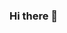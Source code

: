 ### Hi there 👋

<!--
**stravabianca/stravabianca** is a ✨ _special_ ✨ repository because its `README.md` (this file) appears on your GitHub profile.

Here are some ideas to get you started:
Documentation: Aurelia
http://aurelia.io/
http://aurelia.io/docs/tutorials/creating-a-contact-manager - by following this project pattern you will setup what is necessary for a SPA(Single-Page-Application)

Svelte
https://svelte.dev/
https://svelte.dev/tutorial/basics

As a setup we use Visual Studio Code to work on Front-End and Visual Studio for the back-end stuff, SQL Management Studio for databases.

For any work that you do use the Browser Debugger Tools, there you will see error in the console.

Javascript reliable source: https://developer.mozilla.org/en-US/docs/Web/JavaScript
Typescript : https://www.typescriptlang.org/
Usefull to do some practical exercises are this sites: https://nodeschool.io/ 
https://www.sqlcourse.com/
https://www.sqlcourse2.com/

If you want to debugger more deply your requests you can use: Fiddler, Insomnia, Postman.

I recommand you to make commits as often as possible, so I can help you. 


- 🔭 I’m currently working on ...
- 🌱 I’m currently learning ...
- 👯 I’m looking to collaborate on ...
- 🤔 I’m looking for help with ...
- 💬 Ask me about ...
- 📫 How to reach me: ...
- 😄 Pronouns: ...
- ⚡ Fun fact: ...
-->
